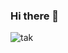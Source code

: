 ### Hi there 👋

<!--
**Navio1430/Navio1430** is a ✨ _special_ ✨ repository because its `README.md` (this file) appears on your GitHub profile.

Here are some ideas to get you started:

- 🔭 I’m currently working on ...
- 🌱 I’m currently learning ...
- 👯 I’m looking to collaborate on ...
- 🤔 I’m looking for help with ...
- 💬 Ask me about ...
- 📫 How to reach me: ...
- 😄 Pronouns: ...
- ⚡ Fun fact: ...
-->

![tak](https://user-images.githubusercontent.com/73886336/229294026-6ecb4fe2-783d-487f-a61d-3352c78409cb.svg)
